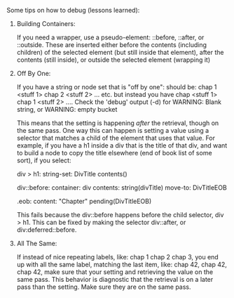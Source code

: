 Some tips on how to debug (lessons learned):

1. Building Containers:

    If you need a wrapper, use a pseudo-element: ::before, ::after, or
    ::outside.  These are inserted either before the contents (including
    children) of the selected element (but still inside that element), after 
    the contents (still inside), or outside the selected element (wrapping it)

1. Off By One:

    If you have a string or node set that is "off by one": should be:
    chap 1 <stuff 1> chap 2 <stuff  2> ... etc.  but instead you have
    chap <stuff 1> chap 1 <stuff 2> .... Check the 'debug' output (-d)
    for WARNING: Blank string, or WARNING: empty bucket

    This means that the setting is happening _after_ the retrieval, though
    on the same pass. One way this can happen is setting a value using a selector
    that matches a child of the element that uses that value. For example,
    if you have a h1 inside a div that is the title of that div, and want to
    build a node to copy the title elsewhere (end of book list of some sort),
    if you select:

    div > h1:
        string-set: DivTitle contents()

    div::before:
      container: div
      contents: string(divTitle)
      move-to: DivTitleEOB

    .eob:
        content: "Chapter" pending(DivTitleEOB)

    This fails because the div::before happens before the child selector,
    div > h1.  This can be fixed by making the selector div::after, or
    div:deferred::before.

2. All The Same:

    If instead of nice repeating labels, like: chap 1 chap 2 chap 3, you
    end up with all the same label, matching the last item, like: chap 42,
    chap 42, chap 42, make sure that your setting and retrieving the value
    on the same pass. This behavior is diagnostic that the retrieval is on
    a later pass than the setting. Make sure they are on the same pass.


